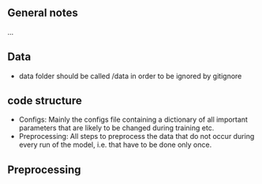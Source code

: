 
General notes
-------------

...

Data
-------------

* data folder should be called /data in order to be ignored by gitignore


code structure
----------------

* Configs: Mainly the configs file containing a dictionary of all important parameters that are likely to be changed during training etc.
* Preprocessing: All steps to preprocess the data that do not occur during every run of the model, i.e. that have to be done only once.


Preprocessing
-------------

